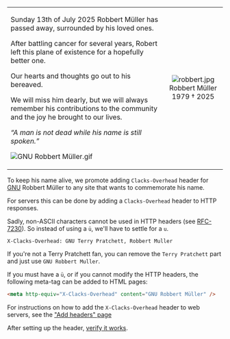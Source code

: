 <table><tr><td>
<p>Sunday 13th of July 2025 Robbert Müller has passed away, surrounded by his loved ones.

<p>After battling cancer for several years, Robert left this plane of existence for a hopefully better one.

<p>Our hearts and thoughts go out to his bereaved.

<p>We will miss him dearly, but we will always remember his contributions to the community and the joy he brought to our lives.

_“A man is not dead while his name is still spoken.”_

![ GNU Robbert Müller.gif][2]

</td><td align="center">

![robbert.jpg][3]
Robbert Müller<br>1979 † 2025
  
</td></tr></table>

To keep his name alive, we promote adding `Clacks-Overhead` header for [GNU][1] Robbert Müller to any site that wants to commemorate his name.

For servers this can be done by adding a `Clacks-Overhead` header to HTTP responses.

Sadly, non-ASCII characters cannot be used in HTTP headers (see [RFC-7230][4]). So instead of using a `ü`, we'll have to settle for a `u`.

```http
X-Clacks-Overhead: GNU Terry Pratchett, Robbert Muller
```

If you're not a Terry Pratchett fan, you can remove the `Terry Pratchett` part and just use `GNU Robbert Muller`.

If you must have a `ü`, or if you cannot modify the HTTP headers, the following meta-tag can be added to HTML pages:

```html
<meta http-equiv="X-Clacks-Overhead" content="GNU Robbert Müller" />
```

For instructions on how to add the `X-Clacks-Overhead` header to web servers, see the ["Add headers" page](add-headers.md)

After setting up the header, [verify it works](./verify.md).

[1]: https://wiki.lspace.org/GNU_Terry_Pratchett
[2]: https://gist.Pother.ca/877fc9b87c05a4a75c4f587c0ea9bed1/GNU-Robbert-Muller.gif
[3]: https://gist.Pother.ca/877fc9b87c05a4a75c4f587c0ea9bed1/robbert.jpg
[4]: https://www.rfc-editor.org/rfc/rfc7230#section-3.2
